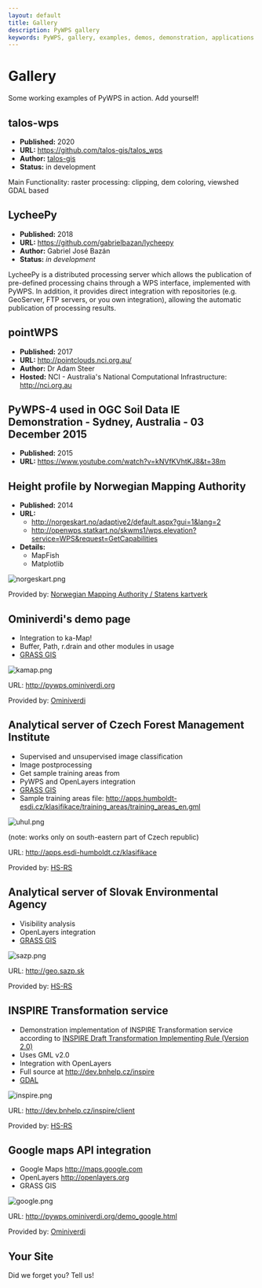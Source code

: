 ```yaml
---
layout: default
title: Gallery
description: PyWPS gallery
keywords: PyWPS, gallery, examples, demos, demonstration, applications
---
```


# Gallery

Some working examples of PyWPS in action.  Add yourself!

## talos-wps

* **Published:** 2020
* **URL:** <https://github.com/talos-gis/talos_wps>
* **Author:** [talos-gis](https://github.com/talos-gis)
* **Status:** in development

Main Functionality: raster processing: clipping, dem coloring, viewshed
GDAL based

## LycheePy

* **Published:** 2018
* **URL:** <https://github.com/gabrielbazan/lycheepy>
* **Author:** Gabriel José Bazán
* **Status:** *in development*

LycheePy is a distributed processing server which allows the publication of
pre-defined processing chains through a WPS interface, implemented with PyWPS.
In addition, it provides direct integration with repositories (e.g. GeoServer,
FTP servers, or you own integration), allowing the automatic publication of
processing results.

## pointWPS

* **Published:** 2017
* **URL:** <http://pointclouds.nci.org.au/>
* **Author:** Dr Adam Steer
* **Hosted:** NCI - Australia's National Computational Infrastructure: <http://nci.org.au>

## PyWPS-4 used in OGC Soil Data IE Demonstration - Sydney, Australia - 03 December 2015

* **Published:** 2015
* **URL:** <https://www.youtube.com/watch?v=kNVfKVhtKJ8&t=38m>

## Height profile by Norwegian Mapping Authority

* **Published:** 2014
* **URL:** 
    * <http://norgeskart.no/adaptive2/default.aspx?gui=1&lang=2>
    * <http://openwps.statkart.no/skwms1/wps.elevation?service=WPS&request=GetCapabilities>
* **Details:**
    * MapFish
    * Matplotlib

![norgeskart.png](../images/norgeskart.png)


Provided by:
  [Norwegian Mapping Authority / Statens kartverk](http://norgeskart.no)

## Ominiverdi's demo page

- Integration to ka-Map!
- Buffer, Path, r.drain and other modules in usage
- [GRASS GIS](http://grass.osgeo.org)

![kamap.png](../images/kamap.png)

URL: <http://pywps.ominiverdi.org>

Provided by: [Ominiverdi](http://ominiverdi.org)

## Analytical server of Czech Forest Management Institute

- Supervised and unsupervised image classification
- Image postprocessing
- Get sample training areas from
- PyWPS and OpenLayers integration
- [GRASS GIS](http://grass.osgeo.org)
- Sample training areas file:  <http://apps.humboldt-esdi.cz/klasifikace/training_areas/training_areas_en.gml>

![uhul.png](../images/uhul.png)

(note: works only on south-eastern part of Czech republic)

URL: <http://apps.esdi-humboldt.cz/klasifikace>

Provided by: [HS-RS](http://bnhelp.cz)

## Analytical server of Slovak Environmental Agency

- Visibility analysis
- OpenLayers integration
- [GRASS GIS](http://grass.osgeo.org)

![sazp.png](../images/sazp.png)

URL: <http://geo.sazp.sk>

Provided by: [HS-RS](http://bnhelp.cz)

## INSPIRE Transformation service

- Demonstration implementation of INSPIRE Transformation service according to [INSPIRE Draft Transformation Implementing Rule (Version 2.0)](http://inspire.jrc.ec.europa.eu/reports/ImplementingRules/network/D3.10_Draft_IR_Transformation_Services_v2.0.pdf)
- Uses GML v2.0
- Integration with OpenLayers
- Full source at <http://dev.bnhelp.cz/inspire>
- [GDAL](https://www.gdal.org)

![inspire.png](../images/inspire.png)

URL: <http://dev.bnhelp.cz/inspire/client>

Provided by: [HS-RS](http://bnhelp.cz)

## Google maps API integration

- Google Maps http://maps.google.com
- OpenLayers http://openlayers.org
- GRASS GIS

![google.png](../images/google.png)

URL: <http://pywps.ominiverdi.org/demo_google.html>

Provided by: [Ominiverdi](http://ominiverdi.org)

## Your Site

Did we forget you? Tell us!
